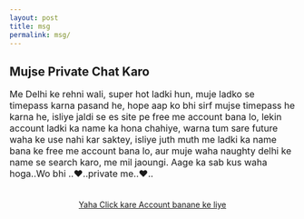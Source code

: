 ```yaml
---
layout: post
title: msg
permalink: msg/
---
```


<div class="jumbotron">
  <h2>Mujse Private Chat Karo</h2>



 <p style="font-size: medium">
Me Delhi ke rehni wali, super hot ladki hun, muje ladko se timepass karna pasand he, hope aap ko bhi sirf mujse timepass he karna he, isliye jaldi se es site pe free me account bana lo, lekin account ladki ka name ka hona chahiye, warna tum sare future waha ke use nahi kar saktey, isliye juth muth me ladki ka name bana ke free me account bana lo, aur muje waha naughty delhi ke name se search karo, me mil jaoungi. Aage ka sab kus waha hoga..Wo bhi ..♥..private me..♥..<br/><br/>
  <center>
  <p><a class="btn btn-primary btn-lg" href="http://www.enyusu.com/dating/india/" role="button"> Yaha Click kare Account banane ke liye </a></p></p>


<!---
<p style="font-size: medium">
Hi, Me delhi ki rehni wali hun, muje ladko ke sath wo wala timepass karna behad pasand he, lekin kus ladko batey karke mere pisey he pad jatey he, kehtey he apka address do, me milna chahta hun, to plz aap aisa bilkul mat bolna. OK?, To aapko mujse bat karni he aur private me sab type ki picture send karni he to ek app install karlo, waha par secret me bat ho sakti he, Bas app install ho jaye tab waha muje es name se search karna "NaughtyDelhi",  me waha mil jaungi. Aur ha, jisne pehle he mujse bat kar li he, wo plz dubara mat karna, muje new ladko ke sath sab kus karna accha lagta he. To jaldi install karlo, wo aap me private pic send hoti he, Aur wo bat sirf kus log ko he pata he, isliye me wo app use karti hun.<br/></br>
  <center>
  <p><a class="btn btn-primary btn-lg" href="http://www.enyusu.com/myntra-app/" role="button">Yaha Click Kare Wo Private App ke Liye</a></p></p>
 --> 
    
 </center>
</div>

